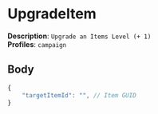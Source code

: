 # UpgradeItem

**Description**: `Upgrade an Items Level (+ 1)` \
**Profiles**: `campaign`

## Body

```js
{
    "targetItemId": "", // Item GUID
}
```

